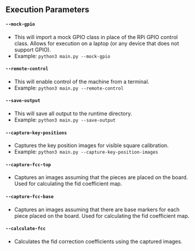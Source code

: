 ## Execution Parameters
#### `--mock-gpio`
* This will import a mock GPIO class in place of the RPi GPIO control class. Allows for execution on a laptop (or any device that does not support GPIO).
* Example: `python3 main.py --mock-gpio`

#### `--remote-control`
* This will enable control of the machine from a terminal.
* Example: `python3 main.py --remote-control`

#### `--save-output`
* This will save all output to the runtime directory.
* Example: `python3 main.py --save-output`

#### `--capture-key-positions`
* Captures the key position images for visible square calibration.
* Example: `python3 main.py --capture-key-position-images`

#### `--capture-fcc-top`
* Captures an images assuming that the pieces are placed on the board. Used for calculating the fid coefficient map.

#### `--capture-fcc-base`
* Captures an images assuming that there are base markers for each piece placed on the board. Used for calculating the fid coefficient map.

#### `--calculate-fcc`
* Calculates the fid correction coefficients using the captured images.